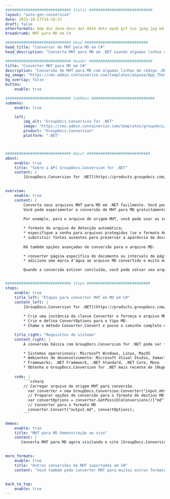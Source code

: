 ```yaml
---
############################# Static ############################
layout: "auto-gen-conversion"
date: 2023-10-27T14:18:27
draft: false
otherformats: bmp doc docm docx dot dotm dotx epub gif ico jpeg jpg md odt ott pdf png psd rtf tex tif tiff txt xps
breadcrumb: MHT para MD em C#

############################# Head ############################
head_title: "Conversor de MHT para MD em C#"
head_description: "Converta MHT para MD em .NET usando algumas linhas de código. Use a API de conversão de documentos do GroupDocs para converter mais de 160 formatos de arquivo."

############################# Header ############################
title: "Converter MHT para MD em C#"
description: "Conversão de MHT para MD com algumas linhas de código .NET"
bg_image: "https://cms.admin.containerize.com/templates/aspose/App_Themes/V3/images/bg/header1.png"
bg_overlay: false
button:
    enable: true

############################# SubMenu ############################
submenu:
    enable: true

    left:
        img_alt: "GroupDocs.Conversion for .NET"
        image: "https://cms.admin.containerize.com/templates/groupdocs/images/product-logos/90x90-noborder/groupdocs-conversion-net.png"
        product: "GroupDocs.Conversion"
        platform: ".NET"



############################# About ############################
about:
    enable: true
    title: "Sobre a API GroupDocs.Conversion for .NET"
    content: |
        [GroupDocs.Conversion for .NET](https://products.groupdocs.com/conversion/net/) pode ser usado para converter Microsoft Word, Excel, PowerPoint, PDF, Visio e outros formatos. GroupDocs.Conversion é uma API independente que é adequada para sistemas internos e de back-end onde é necessário alto desempenho. Não depende de nenhum software como Microsoft ou Open Office.
    

overview:
    enable: true
    content: |
        Converta seus arquivos MHT para MD em .NET facilmente. Você pode usar apenas algumas linhas de código C# em qualquer plataforma de sua escolha, como - Windows, Linux, macOS.
        Você pode experimentar a conversão de MHT para MD gratuitamente e avaliar a qualidade dos resultados da conversão. Juntamente com cenários de conversão de arquivo simples, você pode tentar opções mais avançadas para carregar o arquivo de origem MHT e para salvar o resultado de saída MD. 
        
        Por exemplo, para o arquivo de origem MHT, você pode usar as seguintes opções de carregamento:

        * formato de arquivo de detecção automática;
        * especifique a senha para arquivos protegidos (se o formato de arquivo suportar);
        * substituir fontes ausentes para preservar a aparência do documento.
        
        Há também opções avançadas de conversão para o arquivo MD:

        * converter página específica do documento ou intervalo de páginas;
        * adicione uma marca d'água ao arquivo MD convertido e muito mais.

        Quando a conversão estiver concluída, você pode salvar seu arquivo MD no caminho do arquivo local ou em qualquer armazenamento de terceiros, como FTP, Amazon S3, Google Drive, Dropbox etc. Observe - para converter MHT para {{ TO}} não há necessidade de nenhum software adicional instalado - como MS Office, Open Office, Adobe Acrobat Reader etc.


############################# Steps ############################
steps:
    enable: true
    title_left: "Etapas para converter MHT em MD em C#"
    content_left: |
        [GroupDocs.Conversion for .NET](https://products.groupdocs.com/conversion/net/) torna mais fácil para os desenvolvedores converter um arquivo MHT para MD com algumas linhas de código.
        
        * Crie uma instância da classe Converter e forneça o arquivo MHT com o caminho completo
        * Crie e defina ConvertOptions para o tipo MD.
        * Chame o método Converter.Convert e passe o caminho completo e o formato (MD) como parâmetro

    title_right: "Requisitos de sistema"
    content_right: |
        A conversão básica com GroupDocs.Conversion for .NET pode ser feita em apenas algumas etapas simples. Nossas APIs são suportadas em todas as principais plataformas e sistemas operacionais. Antes de executar o código abaixo, certifique-se de ter os seguintes pré-requisitos instalados em seu sistema.

        * Sistemas operacionais: Microsoft Windows, Linux, MacOS
        * Ambientes de desenvolvimento: Microsoft Visual Studio, Xamarin, MonoDevelop
        * Frameworks: .NET Framework, .NET Standard, .NET Core, Mono
        * Obtenha o GroupDocs.Conversion for .NET mais recente de [Nuget](https://www.nuget.org/packages/groupdocs.conversion)
         
    code: |
        ```csharp    
        // Carregar arquivo de origem MHT para conversão
          var converter = new GroupDocs.Conversion.Converter("input.mht");
          // Preparar opções de conversão para o formato de destino MD
          var convertOptions = converter.GetPossibleConversions()["md"].ConvertOptions;
          // Converter para o formato MD
          converter.Convert("output.md", convertOptions);
        ```

demos:
    enable: true
    title: "MHT para MD Demonstração ao vivo"
    content: |
       Converta MHT para MD agora visitando o site [GroupDocs.Conversion App](https://products.groupdocs.app/conversion/family). A demonstração online tem as seguintes vantagens
          

more_formats:
    enable: true
    title: "Outras conversões de MHT suportadas em C#"
    content: "Você também pode converter MHT para muitos outros formatos de arquivo. Por favor, veja a lista abaixo."
       
       
back_to_top:
    enable: true
---
```

